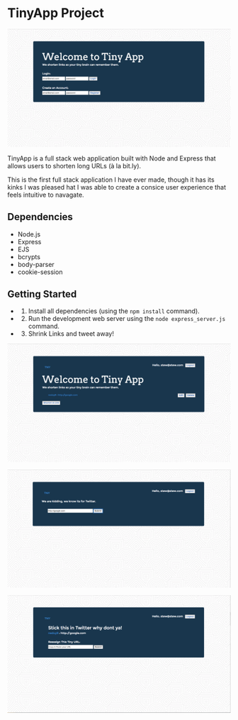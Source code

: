 # TinyApp Project

!["Screenshotof Homepage"](https://github.com/stewartpressney/Tiny-URL-App/blob/master/docs/Screen%20Shot%202018-03-02%20at%201.35.11%20PM.png?raw=true)


TinyApp is a full stack web application built with Node and Express that allows users to shorten long URLs (à la bit.ly).


This is the first full stack application I have ever made, though it has its kinks I was pleased hat I was able to create a consice user experience that feels intuitive to navagate.


## Dependencies

- Node.js
- Express
- EJS
- bcrypts
- body-parser
- cookie-session

## Getting Started

- 1) Install all dependencies (using the `npm install` command).
- 2) Run the development web server using the `node express_server.js` command.
- 3) Shrink Links and tweet away!

!["Screenshot of User's Landing Page"](https://github.com/stewartpressney/Tiny-URL-App/blob/master/docs/Screen%20Shot%202018-03-02%20at%201.57.27%20PM.png?raw=true)


!["Screenshot of Page to shorten links."](https://github.com/stewartpressney/Tiny-URL-App/blob/master/docs/Screen%20Shot%202018-03-02%20at%201.35.56%20PM.png?raw=true)

!["Screenshot of Detail Page for links  links."](https://github.com/stewartpressney/Tiny-URL-App/blob/master/docs/Screen%20Shot%202018-03-02%20at%201.36.06%20PM.png)
